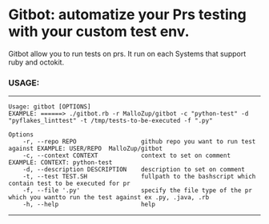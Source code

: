 # Gitbot: automatize your Prs testing with your custom test env.

Gitbot allow you to run tests on prs. It run on each Systems that support ruby and octokit.


### USAGE:
************************************************

```console
Usage: gitbot [OPTIONS] 
EXAMPLE: ======> ./gitbot.rb -r MalloZup/gitbot -c "python-test" -d "pyflakes_linttest" -t /tmp/tests-to-be-executed -f ".py"

Options
    -r, --repo REPO                  github repo you want to run test against EXAMPLE: USER/REPO  MalloZup/gitbot
    -c, --context CONTEXT            context to set on comment EXAMPLE: CONTEXT: python-test
    -d, --description DESCRIPTION    description to set on comment
    -t, --test TEST.SH               fullpath to the bashscript which contain test to be executed for pr
    -f, --file '.py'                 specify the file type of the pr which you wantto run the test against ex .py, .java, .rb
    -h, --help                       help
```
************************************************
